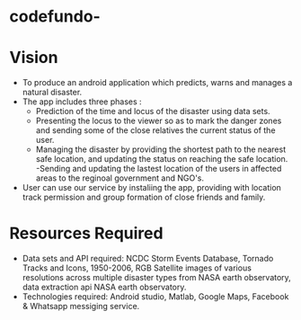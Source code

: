 # codefundo-
# Vision
- To produce an android application which predicts, warns and manages a natural disaster.
- The app includes three phases  : 
  - Prediction of the time and locus of the disaster using data sets. 
  - Presenting the locus to the viewer so as to mark the danger zones and sending some of the                                      close relatives the current status of the user. 
  - Managing the disaster by providing the shortest path to the nearest safe location, and                                          updating the status on reaching the safe location.
  -Sending and updating the lastest location of the users in affected areas to the reginoal government and NGO's. 
- User can use our service by instaliing the app, providing with location track permission and group formation of close friends   and family.
# Resources Required
- Data sets and API required:
                              NCDC Storm Events Database, Tornado Tracks and Icons, 1950-2006, RGB Satellite images of various                               resolutions across multiple    disaster types from NASA earth observatory, data extraction api                                 NASA earth observatory.
- Technologies required: Android studio, Matlab, Google Maps, Facebook & Whatsapp messiging service.

